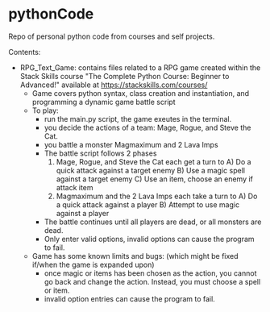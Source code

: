 # pythonCode
Repo of personal python code from courses and self projects.

Contents:
- RPG_Text_Game: contains files related to a RPG game created within the Stack Skills course
    "The Complete Python Course: Beginner to Advanced!" available at https://stackskills.com/courses/
    - Game covers python syntax, class creation and instantiation, and programming a dynamic game battle script
    - To play:
        - run the main.py script, the game exeutes in the terminal.
        - you decide the actions of a team: Mage, Rogue, and Steve the Cat.
        - you battle a monster Magmaximum and 2 Lava Imps
        - The battle script follows 2 phases
            1) Mage, Rogue, and Steve the Cat each get a turn to
                A) Do a quick attack against a target enemy
                B) Use a magic spell against a target enemy
                C) Use an item, choose an enemy if attack item
            2) Magmaximum and the 2 Lava Imps each take a turn to
                A) Do a quick attack against a player
                B) Attempt to use magic against a player
        - The battle continues until all players are dead, or all monsters are dead.
        - Only enter valid options, invalid options can cause the program to fail.
    - Game has some known limits and bugs: (which might be fixed if/when the game is expanded upon)
        - once magic or items has been chosen as the action, you cannot go back and change the action. Instead, you must
        choose a spell or item.
        - invalid option entries can cause the program to fail.
